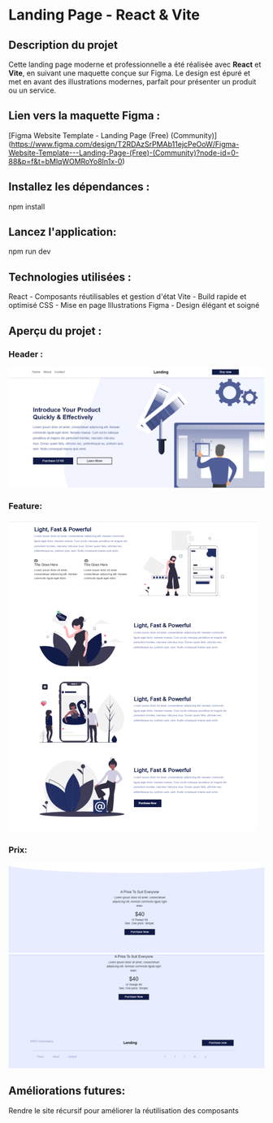 # Landing Page - React & Vite

## Description du projet
Cette landing page moderne et professionnelle a été réalisée avec **React** et **Vite**, en suivant une maquette conçue sur Figma. Le design est épuré et met en avant des illustrations modernes, parfait pour présenter un produit ou un service.

## **Lien vers la maquette Figma** : 
[Figma Website Template - Landing Page (Free) (Community)]
(https://www.figma.com/design/T2RDAzSrPMAb11ejcPeOoW/Figma-Website-Template---Landing-Page-(Free)-(Community)?node-id=0-88&p=f&t=bMlqWOMRoYo8In1x-0)

## Installez les dépendances : 
npm install

## Lancez l'application:
npm run dev

## Technologies utilisées :
React - Composants réutilisables et gestion d'état
Vite - Build rapide et optimisé
 CSS - Mise en page 
Illustrations Figma - Design élégant et soigné

## Aperçu du projet :
   ### Header :
![header.png](src%2Fscreens%2Fheader.png)


### Feature:
![feature .png](src%2Fscreens%2Ffeature%20.png)

### Prix:
![price.png](src%2Fscreens%2Fprice.png)
![Prix.png](src%2Fscreens%2FPrix.png)

## Améliorations futures:
   Rendre le site récursif pour améliorer la réutilisation des composants  
